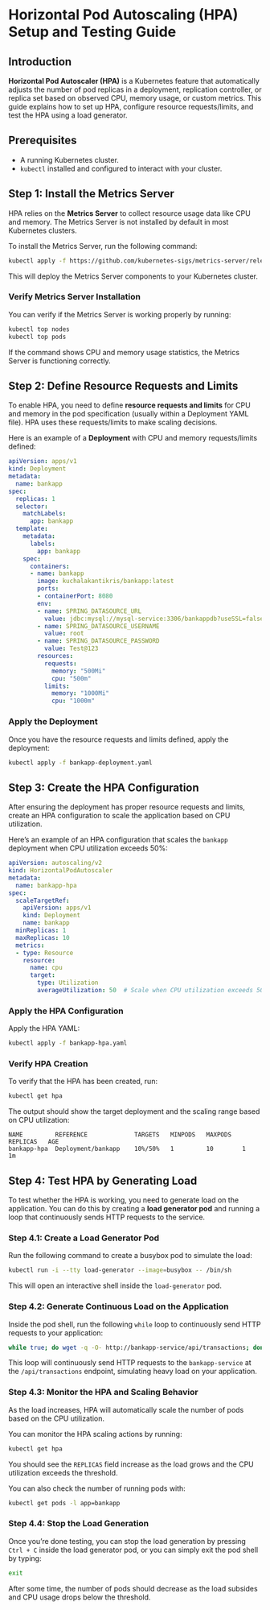 

# **Horizontal Pod Autoscaling (HPA) Setup and Testing Guide**

## **Introduction**

**Horizontal Pod Autoscaler (HPA)** is a Kubernetes feature that automatically adjusts the number of pod replicas in a deployment, replication controller, or replica set based on observed CPU, memory usage, or custom metrics. This guide explains how to set up HPA, configure resource requests/limits, and test the HPA using a load generator.

## **Prerequisites**

- A running Kubernetes cluster.
- `kubectl` installed and configured to interact with your cluster.

## **Step 1: Install the Metrics Server**

HPA relies on the **Metrics Server** to collect resource usage data like CPU and memory. The Metrics Server is not installed by default in most Kubernetes clusters.

To install the Metrics Server, run the following command:

```bash
kubectl apply -f https://github.com/kubernetes-sigs/metrics-server/releases/latest/download/components.yaml
```

This will deploy the Metrics Server components to your Kubernetes cluster.

### **Verify Metrics Server Installation**

You can verify if the Metrics Server is working properly by running:

```bash
kubectl top nodes
kubectl top pods
```

If the command shows CPU and memory usage statistics, the Metrics Server is functioning correctly.

## **Step 2: Define Resource Requests and Limits**

To enable HPA, you need to define **resource requests and limits** for CPU and memory in the pod specification (usually within a Deployment YAML file). HPA uses these requests/limits to make scaling decisions.

Here is an example of a **Deployment** with CPU and memory requests/limits defined:

```yaml
apiVersion: apps/v1
kind: Deployment
metadata:
  name: bankapp
spec:
  replicas: 1
  selector:
    matchLabels:
      app: bankapp
  template:
    metadata:
      labels:
        app: bankapp
    spec:
      containers:
      - name: bankapp
        image: kuchalakantikris/bankapp:latest
        ports:
        - containerPort: 8080
        env:
        - name: SPRING_DATASOURCE_URL
          value: jdbc:mysql://mysql-service:3306/bankappdb?useSSL=false&serverTimezone=UTC&allowPublicKeyRetrieval=true
        - name: SPRING_DATASOURCE_USERNAME
          value: root
        - name: SPRING_DATASOURCE_PASSWORD
          value: Test@123
        resources:
          requests:
            memory: "500Mi"
            cpu: "500m"
          limits:
            memory: "1000Mi"
            cpu: "1000m"
```

### **Apply the Deployment**

Once you have the resource requests and limits defined, apply the deployment:

```bash
kubectl apply -f bankapp-deployment.yaml
```

## **Step 3: Create the HPA Configuration**

After ensuring the deployment has proper resource requests and limits, create an HPA configuration to scale the application based on CPU utilization.

Here’s an example of an HPA configuration that scales the `bankapp` deployment when CPU utilization exceeds 50%:

```yaml
apiVersion: autoscaling/v2
kind: HorizontalPodAutoscaler
metadata:
  name: bankapp-hpa
spec:
  scaleTargetRef:
    apiVersion: apps/v1
    kind: Deployment
    name: bankapp
  minReplicas: 1
  maxReplicas: 10
  metrics:
  - type: Resource
    resource:
      name: cpu
      target:
        type: Utilization
        averageUtilization: 50  # Scale when CPU utilization exceeds 50%
```

### **Apply the HPA Configuration**

Apply the HPA YAML:

```bash
kubectl apply -f bankapp-hpa.yaml
```

### **Verify HPA Creation**

To verify that the HPA has been created, run:

```bash
kubectl get hpa
```

The output should show the target deployment and the scaling range based on CPU utilization:

```
NAME         REFERENCE             TARGETS   MINPODS   MAXPODS   REPLICAS   AGE
bankapp-hpa  Deployment/bankapp    10%/50%   1         10        1          1m
```

## **Step 4: Test HPA by Generating Load**

To test whether the HPA is working, you need to generate load on the application. You can do this by creating a **load generator pod** and running a loop that continuously sends HTTP requests to the service.

### **Step 4.1: Create a Load Generator Pod**

Run the following command to create a busybox pod to simulate the load:

```bash
kubectl run -i --tty load-generator --image=busybox -- /bin/sh
```

This will open an interactive shell inside the `load-generator` pod.

### **Step 4.2: Generate Continuous Load on the Application**

Inside the pod shell, run the following `while` loop to continuously send HTTP requests to your application:

```bash
while true; do wget -q -O- http://bankapp-service/api/transactions; done
```

This loop will continuously send HTTP requests to the `bankapp-service` at the `/api/transactions` endpoint, simulating heavy load on your application.

### **Step 4.3: Monitor the HPA and Scaling Behavior**

As the load increases, HPA will automatically scale the number of pods based on the CPU utilization.

You can monitor the HPA scaling actions by running:

```bash
kubectl get hpa
```

You should see the `REPLICAS` field increase as the load grows and the CPU utilization exceeds the threshold.

You can also check the number of running pods with:

```bash
kubectl get pods -l app=bankapp
```

### **Step 4.4: Stop the Load Generation**

Once you’re done testing, you can stop the load generation by pressing `Ctrl + C` inside the load generator pod, or you can simply exit the pod shell by typing:

```bash
exit
```

After some time, the number of pods should decrease as the load subsides and CPU usage drops below the threshold.


